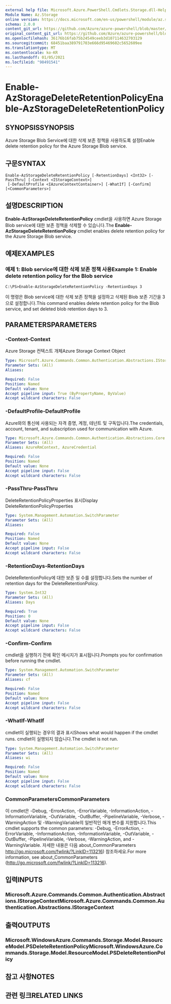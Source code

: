 ```yaml
---
external help file: Microsoft.Azure.PowerShell.Cmdlets.Storage.dll-Help.xml
Module Name: Az.Storage
online version: https://docs.microsoft.com/en-us/powershell/module/az.storage/enable-azstoragedeleteretentionpolicy
schema: 2.0.0
content_git_url: https://github.com/Azure/azure-powershell/blob/master/src/Storage/Storage.Management/help/Enable-AzStorageDeleteRetentionPolicy.md
original_content_git_url: https://github.com/Azure/azure-powershell/blob/master/src/Storage/Storage.Management/help/Enable-AzStorageDeleteRetentionPolicy.md
ms.openlocfilehash: 36176b16fab75b24549ceeb3d107114632703129
ms.sourcegitcommit: 68451baa389791703e666d95469602c5652609ee
ms.translationtype: MT
ms.contentlocale: ko-KR
ms.lasthandoff: 01/05/2021
ms.locfileid: "98491541"
---
```

# <span data-ttu-id="eeb61-101">Enable-AzStorageDeleteRetentionPolicy</span><span class="sxs-lookup"><span data-stu-id="eeb61-101">Enable-AzStorageDeleteRetentionPolicy</span></span>

## <span data-ttu-id="eeb61-102">SYNOPSIS</span><span class="sxs-lookup"><span data-stu-id="eeb61-102">SYNOPSIS</span></span>
<span data-ttu-id="eeb61-103">Azure Storage Blob Service에 대한 삭제 보존 정책을 사용하도록 설정</span><span class="sxs-lookup"><span data-stu-id="eeb61-103">Enable delete retention policy  for the Azure Storage Blob service.</span></span>

## <span data-ttu-id="eeb61-104">구문</span><span class="sxs-lookup"><span data-stu-id="eeb61-104">SYNTAX</span></span>

```
Enable-AzStorageDeleteRetentionPolicy [-RetentionDays] <Int32> [-PassThru] [-Context <IStorageContext>]
 [-DefaultProfile <IAzureContextContainer>] [-WhatIf] [-Confirm] [<CommonParameters>]
```

## <span data-ttu-id="eeb61-105">설명</span><span class="sxs-lookup"><span data-stu-id="eeb61-105">DESCRIPTION</span></span>
<span data-ttu-id="eeb61-106">**Enable-AzStorageDeleteRetentionPolicy** cmdlet을 사용하면 Azure Storage Blob service에 대한 보존 정책을 삭제할 수 있습니다.</span><span class="sxs-lookup"><span data-stu-id="eeb61-106">The **Enable-AzStorageDeleteRetentionPolicy** cmdlet enables delete retention policy for the Azure Storage Blob service.</span></span>

## <span data-ttu-id="eeb61-107">예제</span><span class="sxs-lookup"><span data-stu-id="eeb61-107">EXAMPLES</span></span>

### <span data-ttu-id="eeb61-108">예제 1: Blob service에 대한 삭제 보존 정책 사용</span><span class="sxs-lookup"><span data-stu-id="eeb61-108">Example 1: Enable delete retention policy for the Blob service</span></span>
```
C:\PS>Enable-AzStorageDeleteRetentionPolicy -RetentionDays 3
```

<span data-ttu-id="eeb61-109">이 명령은 Blob service에 대한 삭제 보존 정책을 설정하고 삭제된 Blob 보존 기간을 3으로 설정합니다.</span><span class="sxs-lookup"><span data-stu-id="eeb61-109">This command enables delete retention policy for the Blob service, and set deleted blob retention days to 3.</span></span>

## <span data-ttu-id="eeb61-110">PARAMETERS</span><span class="sxs-lookup"><span data-stu-id="eeb61-110">PARAMETERS</span></span>

### <span data-ttu-id="eeb61-111">-Context</span><span class="sxs-lookup"><span data-stu-id="eeb61-111">-Context</span></span>
<span data-ttu-id="eeb61-112">Azure Storage 컨텍스트 개체</span><span class="sxs-lookup"><span data-stu-id="eeb61-112">Azure Storage Context Object</span></span>

```yaml
Type: Microsoft.Azure.Commands.Common.Authentication.Abstractions.IStorageContext
Parameter Sets: (All)
Aliases:

Required: False
Position: Named
Default value: None
Accept pipeline input: True (ByPropertyName, ByValue)
Accept wildcard characters: False
```

### <span data-ttu-id="eeb61-113">-DefaultProfile</span><span class="sxs-lookup"><span data-stu-id="eeb61-113">-DefaultProfile</span></span>
<span data-ttu-id="eeb61-114">Azure와의 통신에 사용되는 자격 증명, 계정, 테넌트 및 구독입니다.</span><span class="sxs-lookup"><span data-stu-id="eeb61-114">The credentials, account, tenant, and subscription used for communication with Azure.</span></span>

```yaml
Type: Microsoft.Azure.Commands.Common.Authentication.Abstractions.Core.IAzureContextContainer
Parameter Sets: (All)
Aliases: AzureRmContext, AzureCredential

Required: False
Position: Named
Default value: None
Accept pipeline input: False
Accept wildcard characters: False
```

### <span data-ttu-id="eeb61-115">-PassThru</span><span class="sxs-lookup"><span data-stu-id="eeb61-115">-PassThru</span></span>
<span data-ttu-id="eeb61-116">DeleteRetentionPolicyProperties 표시</span><span class="sxs-lookup"><span data-stu-id="eeb61-116">Display DeleteRetentionPolicyProperties</span></span>

```yaml
Type: System.Management.Automation.SwitchParameter
Parameter Sets: (All)
Aliases:

Required: False
Position: Named
Default value: None
Accept pipeline input: False
Accept wildcard characters: False
```

### <span data-ttu-id="eeb61-117">-RetentionDays</span><span class="sxs-lookup"><span data-stu-id="eeb61-117">-RetentionDays</span></span>
<span data-ttu-id="eeb61-118">DeleteRetentionPolicy에 대한 보존 일 수를 설정합니다.</span><span class="sxs-lookup"><span data-stu-id="eeb61-118">Sets the number of retention days for the DeleteRetentionPolicy.</span></span>

```yaml
Type: System.Int32
Parameter Sets: (All)
Aliases: Days

Required: True
Position: 0
Default value: None
Accept pipeline input: False
Accept wildcard characters: False
```

### <span data-ttu-id="eeb61-119">-Confirm</span><span class="sxs-lookup"><span data-stu-id="eeb61-119">-Confirm</span></span>
<span data-ttu-id="eeb61-120">cmdlet을 실행하기 전에 확인 메시지가 표시됩니다.</span><span class="sxs-lookup"><span data-stu-id="eeb61-120">Prompts you for confirmation before running the cmdlet.</span></span>

```yaml
Type: System.Management.Automation.SwitchParameter
Parameter Sets: (All)
Aliases: cf

Required: False
Position: Named
Default value: None
Accept pipeline input: False
Accept wildcard characters: False
```

### <span data-ttu-id="eeb61-121">-WhatIf</span><span class="sxs-lookup"><span data-stu-id="eeb61-121">-WhatIf</span></span>
<span data-ttu-id="eeb61-122">cmdlet이 실행되는 경우의 결과 표시</span><span class="sxs-lookup"><span data-stu-id="eeb61-122">Shows what would happen if the cmdlet runs.</span></span>
<span data-ttu-id="eeb61-123">cmdlet이 실행되지 않습니다.</span><span class="sxs-lookup"><span data-stu-id="eeb61-123">The cmdlet is not run.</span></span>

```yaml
Type: System.Management.Automation.SwitchParameter
Parameter Sets: (All)
Aliases: wi

Required: False
Position: Named
Default value: None
Accept pipeline input: False
Accept wildcard characters: False
```

### <span data-ttu-id="eeb61-124">CommonParameters</span><span class="sxs-lookup"><span data-stu-id="eeb61-124">CommonParameters</span></span>
<span data-ttu-id="eeb61-125">이 cmdlet은 -Debug, -ErrorAction, -ErrorVariable, -InformationAction, -InformationVariable, -OutVariable, -OutBuffer, -PipelineVariable, -Verbose, -WarningAction 및 -WarningVariable의 일반적인 매개 변수를 지원합니다.</span><span class="sxs-lookup"><span data-stu-id="eeb61-125">This cmdlet supports the common parameters: -Debug, -ErrorAction, -ErrorVariable, -InformationAction, -InformationVariable, -OutVariable, -OutBuffer, -PipelineVariable, -Verbose, -WarningAction, and -WarningVariable.</span></span> <span data-ttu-id="eeb61-126">자세한 내용은 다음 about_CommonParameters http://go.microsoft.com/fwlink/?LinkID=113216) 참조하세요.</span><span class="sxs-lookup"><span data-stu-id="eeb61-126">For more information, see about_CommonParameters (http://go.microsoft.com/fwlink/?LinkID=113216).</span></span>

## <span data-ttu-id="eeb61-127">입력</span><span class="sxs-lookup"><span data-stu-id="eeb61-127">INPUTS</span></span>

### <span data-ttu-id="eeb61-128">Microsoft.Azure.Commands.Common.Authentication.Abstractions.IStorageContext</span><span class="sxs-lookup"><span data-stu-id="eeb61-128">Microsoft.Azure.Commands.Common.Authentication.Abstractions.IStorageContext</span></span>

## <span data-ttu-id="eeb61-129">출력</span><span class="sxs-lookup"><span data-stu-id="eeb61-129">OUTPUTS</span></span>

### <span data-ttu-id="eeb61-130">Microsoft.WindowsAzure.Commands.Storage.Model.ResourceModel.PSDeleteRetentionPolicy</span><span class="sxs-lookup"><span data-stu-id="eeb61-130">Microsoft.WindowsAzure.Commands.Storage.Model.ResourceModel.PSDeleteRetentionPolicy</span></span>

## <span data-ttu-id="eeb61-131">참고 사항</span><span class="sxs-lookup"><span data-stu-id="eeb61-131">NOTES</span></span>

## <span data-ttu-id="eeb61-132">관련 링크</span><span class="sxs-lookup"><span data-stu-id="eeb61-132">RELATED LINKS</span></span>
